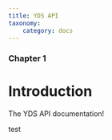 ```yaml
---
title: YDS API
taxonomy:
    category: docs
---
```


### Chapter 1 

# Introduction


The YDS API documentation!

test